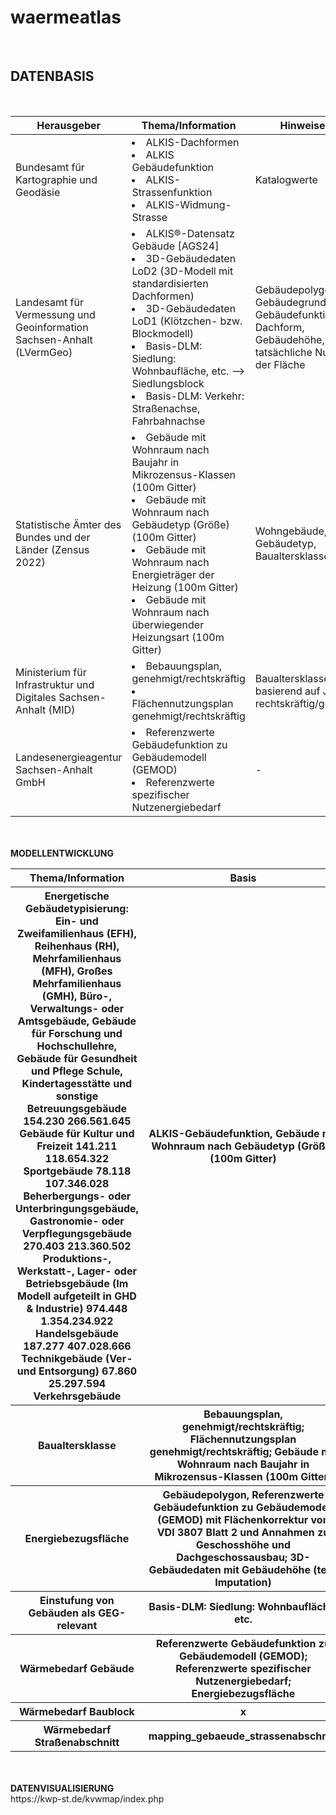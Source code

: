 # waermeatlas
<br>
<h2>DATENBASIS</h2>
<br>
<table>
  <thead>
  <tr>
    <th width=20%>Herausgeber</th>
    <th width=50%>Thema/Information</th>
    <th width=30%>Hinweise auf</th>
  </tr>    
  </thead>
  <tr>
    <td>Bundesamt für Kartographie und Geodäsie</td>
    <td>
      <li>ALKIS-Dachformen</li>
      <li>ALKIS Gebäudefunktion</li>
      <li>ALKIS-Strassenfunktion</li>
      <li>ALKIS-Widmung-Strasse</li>
    </td>
    <td>Katalogwerte</td>
   </tr>
  <tr>
    <td>Landesamt für Vermessung und Geoinformation Sachsen-Anhalt (LVermGeo)</td>
    <td>
      <li>ALKIS®-Datensatz Gebäude [AGS24]</li>
      <li>3D-Gebäudedaten LoD2 (3D-Modell mit standardisierten Dachformen)</li>
      <li>3D-Gebäudedaten LoD1 (Klötzchen- bzw. Blockmodell)</li>
      <li>Basis-DLM: Siedlung: Wohnbaufläche, etc. --> Siedlungsblock</li>
      <li>Basis-DLM: Verkehr: Straßenachse, Fahrbahnachse</li>
    </td>
    <td>Gebäudepolygon, Gebäudegrundfläche, Gebäudefunktion, Dachform, Gebäudehöhe, tatsächliche Nutzung der Fläche</td>
   </tr>
   <tr>
    <td>Statistische Ämter des Bundes und der Länder (Zensus 2022)</td>
    <td>
      <li>Gebäude mit Wohnraum nach Baujahr in Mikrozensus-Klassen (100m Gitter)</li>
      <li>Gebäude mit Wohnraum nach Gebäudetyp (Größe) (100m Gitter)</li>
      <li>Gebäude mit Wohnraum nach Energieträger der Heizung (100m Gitter)</li>
      <li>Gebäude mit Wohnraum nach überwiegender Heizungsart (100m Gitter)</li>
    </td>
     <td>Wohngebäude, Gebäudetyp, Baualtersklasse</td>
   </tr>
   <tr>
    <td>Ministerium für Infrastruktur und Digitales Sachsen-Anhalt (MID)</td>
    <td>
      <li>Bebauungsplan, genehmigt/rechtskräftig</li>
      <li>Flächennutzungsplan genehmigt/rechtskräftig</li>
    </td>
     <td>Baualtersklasse basierend auf Jahr rechtskräftig/genehmigt</td>
   </tr>
   <tr>
    <td>Landesenergieagentur Sachsen-Anhalt GmbH</td>
    <td>
      <li>Referenzwerte Gebäudefunktion zu Gebäudemodell (GEMOD)</li>
      <li>Referenzwerte spezifischer Nutzenergiebedarf</li>
    </td>
     <td>-</td>
   </tr>
</table>
<br>
<br><b>MODELLENTWICKLUNG</b>
<br>
<table>
  <thead>
  <tr>
    <th width=20%>Thema/Information</th>
    <th width=50%>Basis</th>
    <th width=30%>Verbesserungspotenzial</th>
  </tr>    
  </thead>
  <tr>
    <th><b>Energetische Gebäudetypisierung</b>: Ein- und Zweifamilienhaus (EFH), Reihenhaus (RH), Mehrfamilienhaus (MFH), Großes Mehrfamilienhaus (GMH), Büro-, Verwaltungs- oder Amtsgebäude, Gebäude für Forschung und Hochschullehre, Gebäude für Gesundheit und Pflege
Schule, Kindertagesstätte und sonstige Betreuungsgebäude
154.230 266.561.645
Gebäude für Kultur und Freizeit 141.211 118.654.322
Sportgebäude 78.118 107.346.028
Beherbergungs- oder Unterbringungsgebäude, Gastronomie- oder Verpflegungsgebäude
270.403 213.360.502
Produktions-, Werkstatt-, Lager- oder Betriebsgebäude
(Im Modell aufgeteilt in GHD & Industrie)
974.448 1.354.234.922
Handelsgebäude 187.277 407.028.666
Technikgebäude (Ver- und Entsorgung) 67.860 25.297.594
Verkehrsgebäude </th>
    <th>ALKIS-Gebäudefunktion, Gebäude mit Wohnraum nach Gebäudetyp (Größe) (100m Gitter)</th>
    <th>OpenStreetMap für Bauweise; Zensusdaten je Siedlungsblock; Bauland-Datensatz vom LVermGeo mit Bauweise (offen/geschlossen), Geschosszahl</th>
  </tr>  
  <tr>
    <th>Baualtersklasse</th>
    <th>Bebauungsplan, genehmigt/rechtskräftig; Flächennutzungsplan genehmigt/rechtskräftig; Gebäude mit Wohnraum nach Baujahr in Mikrozensus-Klassen (100m Gitter)</th>
    <th>Zensusdaten je Siedlungsblock, Bauantrag, ImmobilienScout24</th>
  </tr>  
  <tr>
    <th>Energiebezugsfläche</th>
    <th>Gebäudepolygon, Referenzwerte Gebäudefunktion zu Gebäudemodell (GEMOD) mit Flächenkorrektur von VDI 3807 Blatt 2 und Annahmen zu Geschosshöhe und Dachgeschossausbau; 3D-Gebäudedaten mit Gebäudehöhe (teils Imputation)</th>
    <th>x</th>
  </tr>  
  <tr>
    <th>Einstufung von Gebäuden als GEG-relevant</th>
    <th>Basis-DLM: Siedlung: Wohnbaufläche, etc.</th>
    <th>Bauland-Datensatz vom LVermGeo mit Art der Nutzung; BImSchG; DEHst; Wirtschaftszweig von MaStR-Anlagenbetreiber</th>
  </tr>  
  <tr>
    <th>Wärmebedarf Gebäude</th>
    <th>Referenzwerte Gebäudefunktion zu Gebäudemodell (GEMOD); Referenzwerte spezifischer Nutzenergiebedarf; Energiebezugsfläche</th>
    <th>Verifizierung der spezifischen Nutzenergiebedarfe, vgl. https://www.ifeu.de/fileadmin/uploads/Publikationen/Energie/ifeu_gef_geomer_Modellbeschreibung_Waermeatlas_Deutschland_3.0_01_2024.pdf</th>
  </tr>  
  <tr>
    <th>Wärmebedarf Baublock</th>
    <th>x</th>
    <th>x</th>
  </tr>  
  <tr>
    <th>Wärmebedarf Straßenabschnitt</th>
    <th>mapping_gebaeude_strassenabschnitt</th>
    <th>x</th>
  </tr> 
</table>
<br>
<br><b>DATENVISUALISIERUNG</b> 
<br>https://kwp-st.de/kvwmap/index.php

